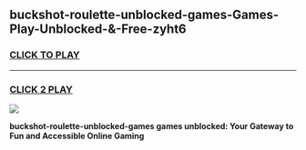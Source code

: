 
## buckshot-roulette-unblocked-games-Games-Play-Unblocked-&-Free-zyht6
<h3>
<a href="https://premium76.site?title=buckshot-roulette-unblocked-games&ref=24A">CLICK TO PLAY</a></h3>
<hr>

<h3>
<a href="https://premium76.site?title=buckshot-roulette-unblocked-games&ref=24A">CLICK 2 PLAY</a>
  
</h3>

<a href="https://premium76.site?title=buckshot-roulette-unblocked-games&ref=24A"><img src="https://clearcache.store/games.png"></a>


**buckshot-roulette-unblocked-games games unblocked: Your Gateway to Fun and Accessible Online Gaming**
